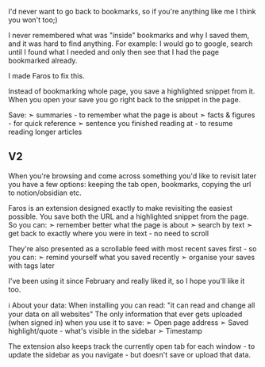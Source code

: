 I'd never want to go back to bookmarks, so if you're anything like me I think you won't too;)

I never remembered what was "inside" bookmarks and why I saved them, and it was hard to find anything.
For example: I would go to google, search until I found what I needed and only then see that I had the page bookmarked already.

I made Faros to fix this.

Instead of bookmarking whole page, you save a highlighted snippet from it. When you open your save you go right back to the snippet in the page.

Save:
➣ summaries - to remember what the page is about
➣ facts & figures - for quick reference
➣ sentence you finished reading at - to resume reading longer articles


## V2

When you're browsing and come across something you'd like to revisit later you have a few options: keeping the tab open, bookmarks, copying the url to notion/obsidian etc. 

Faros is an extension designed exactly to make revisiting the easiest possible.
You save both the URL and a highlighted snippet from the page.
So you can:
➣ remember better what the page is about
➣ search by text
➣ get back to exactly where you were in text - no need to scroll 

They're also presented as a scrollable feed with most recent saves first - so you can:
➣ remind yourself what you saved recently
➣ organise your saves with tags later

I've been using it since February and really liked it, so I hope you'll like it too.




ℹ️ About your data:
When installing you can read: "it can read and change all your data on all websites"
The only information that ever gets uploaded (when signed in) when you use it to save:
➣ Open page address
➣ Saved highlight/quote - what's visible in the sidebar
➣ Timestamp

The extension also keeps track the currently open tab for each window - to update the sidebar as you navigate - but doesn't save or upload that data.